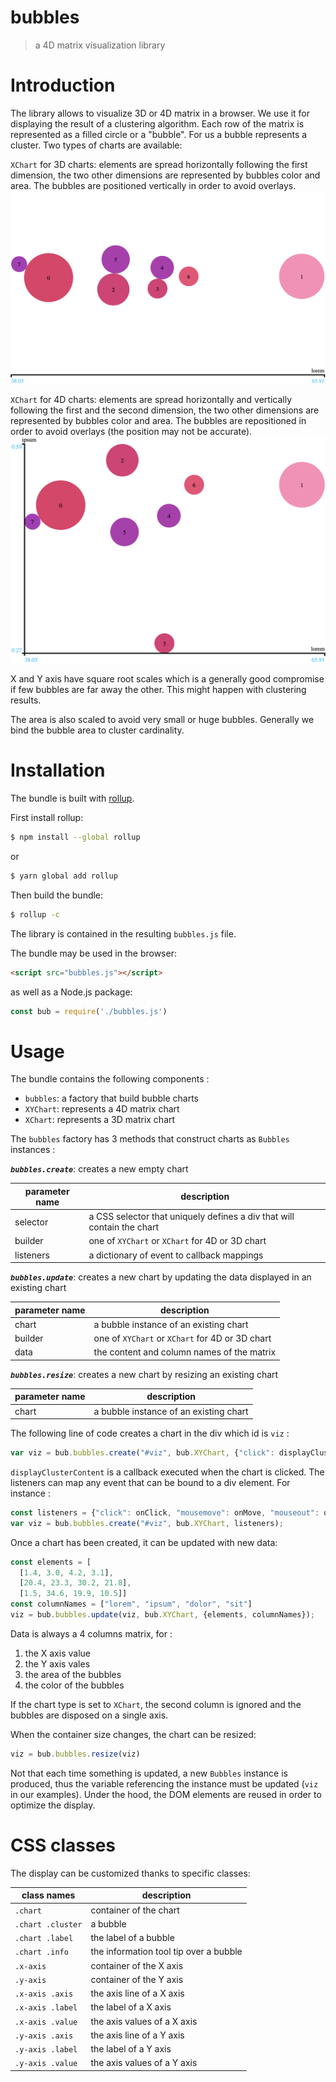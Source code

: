 # bubbles

> a 4D matrix visualization library

# Introduction

The library allows to visualize 3D or 4D matrix in a browser.
We use it for displaying the result of a clustering algorithm.
Each row of the matrix is represented as a filled circle or a "bubble".
For us a bubble represents a cluster.
Two types of charts are available:

`XChart` for 3D charts: 
elements are spread horizontally following the first dimension, 
the two other dimensions are represented by bubbles color and area.
The bubbles are positioned vertically in order to avoid overlays.
![3D bubble chart](XChart.png)

`XChart` for 4D charts: 
elements are spread horizontally and vertically following the first and the second dimension,
the two other dimensions are represented by bubbles color and area.
The bubbles are repositioned in order to avoid overlays (the position may not be accurate).
![4D bubble chart](XYChart.png)

X and Y axis have square root scales which is a generally good compromise 
if few bubbles are far away the other. This might happen with clustering results.

The area is also scaled to avoid very small or huge bubbles.
Generally we bind the bubble area to cluster cardinality.

# Installation

The bundle is built with [rollup](https://rollupjs.org/guide/en/).

First install rollup:
```bash
$ npm install --global rollup
```

or

```bash
$ yarn global add rollup
```

Then build the bundle:
```bash
$ rollup -c
```

The library is contained in the resulting `bubbles.js` file.

The bundle may be used in the browser:

```html
<script src="bubbles.js"></script>
```

as well as a Node.js package:

```javascript
const bub = require('./bubbles.js')
``` 

# Usage

The bundle contains the following components :

- `bubbles`: a factory that build bubble charts
- `XYChart`: represents a 4D matrix chart
- `XChart`: represents a 3D matrix chart

The `bubbles` factory has 3 methods that construct charts as `Bubbles` instances :

**_`bubbles.create`_**: creates a new empty chart

parameter name | description
-------------- | -----------
selector       | a CSS selector that uniquely defines a div that will contain the chart
builder        | one of `XYChart` or `XChart` for 4D or 3D chart
listeners      | a dictionary of event to callback mappings

**_`bubbles.update`_**: creates a new chart by updating the data displayed in an existing chart

parameter name | description
-------------- | -----------
chart          | a bubble instance of an existing chart
builder        | one of `XYChart` or `XChart` for 4D or 3D chart
data           | the content and column names of the matrix

**_`bubbles.resize`_**: creates a new chart by resizing an existing chart

parameter name | description
-------------- | -----------
chart          | a bubble instance of an existing chart

The following line of code creates a chart in the div which id is `viz` :
```javascript
var viz = bub.bubbles.create("#viz", bub.XYChart, {"click": displayClusterContent});
```
`displayClusterContent` is a callback executed when the chart is clicked. The listeners
can map any event that can be bound to a div element. For instance :
```javascript
const listeners = {"click": onClick, "mousemove": onMove, "mouseout": onOut}
var viz = bub.bubbles.create("#viz", bub.XYChart, listeners);
```
Once a chart has been created, it can be updated with new data:
```javascript
const elements = [
  [1.4, 3.0, 4.2, 3.1],
  [20.4, 23.3, 30.2, 21.8],
  [1.5, 34.6, 19.9, 10.5]]
const columnNames = ["lorem", "ipsum", "dolor", "sit"]
viz = bub.bubbles.update(viz, bub.XYChart, {elements, columnNames});
```
Data is always a 4 columns matrix, for :
 1. the X axis value
 1. the Y axis vales
 1. the area of the bubbles
 1. the color of the bubbles
 
If the chart type is set to `XChart`, the second column is ignored and the bubbles
are disposed on a single axis.

When the container size changes, the chart can be resized:
```javascript
viz = bub.bubbles.resize(viz)
```

Not that each time something is updated, a new `Bubbles` instance is produced, 
thus the variable referencing the instance must be updated (`viz` in our examples).
Under the hood, the DOM elements are reused in order to optimize the display.

# CSS classes

The display can be customized thanks to specific classes:

class names |  description
----------- |  -----------
`.chart` | container of the chart
`.chart .cluster` | a bubble
`.chart .label` | the label of a bubble
`.chart .info` | the information tool tip over a bubble
`.x-axis`   | container of the X axis
`.y-axis`   | container of the Y axis
`.x-axis .axis`   | the axis line of a X axis
`.x-axis .label`   | the label of a X axis
`.x-axis .value`   | the axis values of a X axis
`.y-axis .axis`   | the axis line of a Y axis
`.y-axis .label`   | the label of a Y axis
`.y-axis .value`   | the axis values of a Y axis


